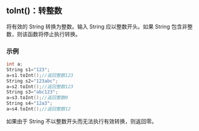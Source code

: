 ## toInt()：转整数

将有效的 String 转换为整数。输入 String 应以整数开头。如果 String 包含非整数，则该函数将停止执行转换。

### 示例

```C++
int a;
String s1="123";
a=s1.toInt();//返回整数123
String s2="123abc";
a=s2.toInt();//返回整数123
String s3="abc123";
a=s3.toInt();//返回整数0
String s4="12a3";
a=s4.toInt();//返回整数12
```

如果由于 String 不以整数开头而无法执行有效转换，则返回零。





